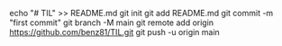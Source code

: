 echo "# TIL" >> README.md
git init
git add README.md
git commit -m "first commit"
git branch -M main
git remote add origin https://github.com/benz81/TIL.git
git push -u origin main
